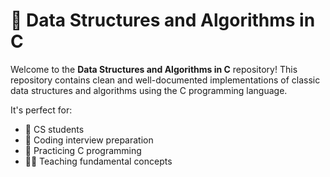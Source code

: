 # 🧠 Data Structures and Algorithms in C

Welcome to the **Data Structures and Algorithms in C** repository! This repository contains clean and well-documented implementations of classic data structures and algorithms using the C programming language.

It's perfect for:

- 📘 CS students
- 💼 Coding interview preparation
- 🧪 Practicing C programming
- 👨‍🏫 Teaching fundamental concepts



